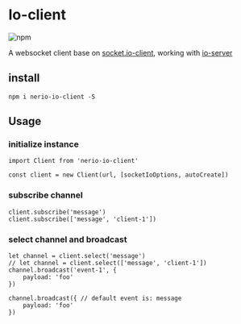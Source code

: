 # Io-client

![npm](https://img.shields.io/npm/v/nerio-io-client.svg)

A websocket client base on [socket.io-client](https://github.com/socketio/socket.io-client), working with [io-server](https://github.com/CaoJiayuan/io-server)

## install
```npm i nerio-io-client -S```

## Usage

### initialize instance

```ecmascript 6
import Client from 'nerio-io-client'

const client = new Client(url, [socketIoOptions, autoCreate])
```

### subscribe channel 

```ecmascript 6
client.subscribe('message')
client.subscribe(['message', 'client-1'])
```

### select channel and broadcast
```ecmascript 6
let channel = client.select('message')
// let channel = client.select(['message', 'client-1'])
channel.broadcast('event-1', {
    payload: 'foo'
})

channel.broadcast({ // default event is: message
    payload: 'foo'
})

```
